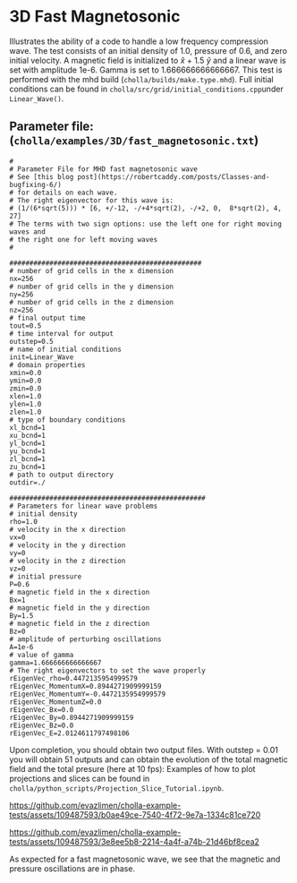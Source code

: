 # 3D Fast Magnetosonic
Illustrates the ability of a code to handle a low frequency compression wave. The test consists of an initial density of 1.0, pressure of 0.6, and zero initial velocity. A magnetic field is initialized to $\hat{x}$ + 1.5 $\hat{y}$ and a linear wave is set with amplitude 1e-6. Gamma is set to 1.666666666666667. This test is performed with the mhd build (`cholla/builds/make.type.mhd`). Full initial conditions can be found in `cholla/src/grid/initial_conditions.cpp`under `Linear_Wave()`.

## Parameter file: (`cholla/examples/3D/fast_magnetosonic.txt`)
```
#
# Parameter File for MHD fast magnetosonic wave
# See [this blog post](https://robertcaddy.com/posts/Classes-and-bugfixing-6/)
# for details on each wave.
# The right eigenvector for this wave is:
# (1/(6*sqrt(5))) * [6, +/-12, -/+4*sqrt(2), -/+2, 0,  8*sqrt(2), 4, 27]
# The terms with two sign options: use the left one for right moving waves and
# the right one for left moving waves
#

################################################
# number of grid cells in the x dimension
nx=256
# number of grid cells in the y dimension
ny=256
# number of grid cells in the z dimension
nz=256
# final output time
tout=0.5
# time interval for output
outstep=0.5
# name of initial conditions
init=Linear_Wave
# domain properties
xmin=0.0
ymin=0.0
zmin=0.0
xlen=1.0
ylen=1.0
zlen=1.0
# type of boundary conditions
xl_bcnd=1
xu_bcnd=1
yl_bcnd=1
yu_bcnd=1
zl_bcnd=1
zu_bcnd=1
# path to output directory
outdir=./

#################################################
# Parameters for linear wave problems
# initial density
rho=1.0
# velocity in the x direction
vx=0
# velocity in the y direction
vy=0
# velocity in the z direction
vz=0
# initial pressure
P=0.6
# magnetic field in the x direction
Bx=1
# magnetic field in the y direction
By=1.5
# magnetic field in the z direction
Bz=0
# amplitude of perturbing oscillations
A=1e-6
# value of gamma
gamma=1.666666666666667
# The right eigenvectors to set the wave properly
rEigenVec_rho=0.4472135954999579
rEigenVec_MomentumX=0.8944271909999159
rEigenVec_MomentumY=-0.4472135954999579
rEigenVec_MomentumZ=0.0
rEigenVec_Bx=0.0
rEigenVec_By=0.8944271909999159
rEigenVec_Bz=0.0
rEigenVec_E=2.0124611797498106
```
Upon completion, you should obtain two output files. With outstep = 0.01 you will obtain 51 outputs and can obtain the evolution of the total magnetic field and the total presure (here at 10 fps): Examples of how to plot projections and slices can be found in `cholla/python_scripts/Projection_Slice_Tutorial.ipynb`.  

https://github.com/evazlimen/cholla-example-tests/assets/109487593/b0ae49ce-7540-4f72-9e7a-1334c81ce720

https://github.com/evazlimen/cholla-example-tests/assets/109487593/3e8ee5b8-2214-4a4f-a74b-21d46bf8cea2

As expected for a fast magnetosonic wave, we see that the magnetic and pressure oscillations are in phase.
